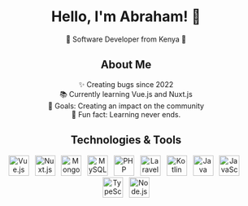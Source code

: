 <!-- Header -->
<h1 align="center">Hello, I'm Abraham! 👋</h1>

<!-- Introduction -->
<p align="center">🚀 Software Developer from Kenya 🚀</p>

<!-- About Me -->
<h2 align="center">About Me</h2>

<p align="center">✨ Creating bugs since 2022<br>
📚 Currently learning Vue.js and Nuxt.js<br>
🎯 Goals: Creating an impact on the community<br>
🎲 Fun fact: Learning never ends.</p>

<!-- Technologies & Tools -->
<h2 align="center">Technologies & Tools</h2>

<div align="center">
  <img src="https://cdn.jsdelivr.net/gh/devicons/devicon/icons/vuejs/vuejs-original.svg" height="40" alt="Vue.js logo" />&nbsp;&nbsp;
  <img src="https://cdn.jsdelivr.net/gh/devicons/devicon/icons/nuxtjs/nuxtjs-original.svg" height="40" alt="Nuxt.js logo" />&nbsp;&nbsp;
  <img src="https://cdn.jsdelivr.net/gh/devicons/devicon/icons/mongodb/mongodb-original.svg" height="40" alt="MongoDB logo" />&nbsp;&nbsp;
  <img src="https://cdn.jsdelivr.net/gh/devicons/devicon/icons/mysql/mysql-original.svg" height="40" alt="MySQL logo" />&nbsp;&nbsp;
  <img src="https://cdn.jsdelivr.net/gh/devicons/devicon/icons/php/php-original.svg" height="40" alt="PHP logo" />&nbsp;&nbsp;
  <img src="https://cdn.jsdelivr.net/gh/devicons/devicon/icons/laravel/laravel-plain.svg" height="40" alt="Laravel logo" />&nbsp;&nbsp;
  <img src="https://cdn.jsdelivr.net/gh/devicons/devicon/icons/kotlin/kotlin-original.svg" height="40" alt="Kotlin logo" />&nbsp;&nbsp;
  <img src="https://cdn.jsdelivr.net/gh/devicons/devicon/icons/java/java-original.svg" height="40" alt="Java logo" />&nbsp;&nbsp;
  <img src="https://cdn.jsdelivr.net/gh/devicons/devicon/icons/javascript/javascript-original.svg" height="40" alt="JavaScript logo" />&nbsp;&nbsp;
  <img src="https://cdn.jsdelivr.net/gh/devicons/devicon/icons/typescript/typescript-original.svg" height="40" alt="TypeScript logo" />&nbsp;&nbsp;
  <img src="https://cdn.jsdelivr.net/gh/devicons/devicon/icons/nodejs/nodejs-original.svg" height="40" alt="Node.js logo" />
</div>
